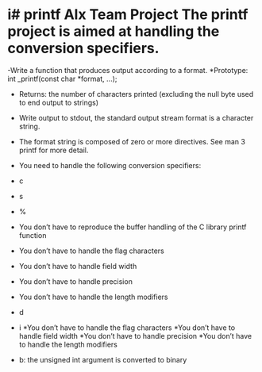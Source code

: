 i# printf
Alx Team Project 
The printf project is aimed at handling the conversion specifiers.
=======
-Write a function that produces output according to a format.
*Prototype: int _printf(const char *format, ...);

* Returns: the number of characters printed (excluding the null byte used to end output to strings)
* Write output to stdout, the standard output stream
format is a character string.
* The format string is composed of zero or more directives. See man 3 printf for more detail.
* You need to handle the following conversion specifiers:
 * c
 * s
 * %
* You don’t have to reproduce the buffer handling of the C library printf function

* You don’t have to handle the flag characters
* You don’t have to handle field width
* You don’t have to handle precision
* You don’t have to handle the length modifiers

* d
* i
*You don’t have to handle the flag characters
*You don’t have to handle field width
*You don’t have to handle precision
*You don’t have to handle the length modifiers

* b: the unsigned int argument is converted to binary
